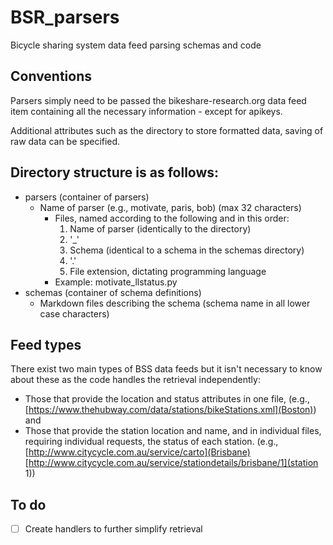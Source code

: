 # BSR_parsers
Bicycle sharing system data feed parsing schemas and code

## Conventions
Parsers simply need to be passed the bikeshare-research.org data feed item containing all the necessary information - except for apikeys.

Additional attributes such as the directory to store formatted data, saving of raw data can be specified.

## Directory structure is as follows:
+ parsers (container of parsers)
  + Name of parser (e.g., motivate, paris, bob) (max 32 characters)
    + Files, named according to the following and in this order:
      1. Name of parser (identically to the directory)
      2. '_'
      3. Schema (identical to a schema in the schemas directory)
      4. '.'
      5. File extension, dictating programming language
    + Example: motivate\_llstatus.py
+ schemas (container of schema definitions)
  + Markdown files describing the schema (schema name in all lower case characters)

## Feed types
There exist two main types of BSS data feeds but it isn't necessary to know about these as the code handles the retrieval independently:
+ Those that provide the location and status attributes in one file, (e.g., [https://www.thehubway.com/data/stations/bikeStations.xml](Boston)) and 
+ Those that provide the station location and name, and in individual files, requiring individual requests, the status of each station. (e.g., [http://www.citycycle.com.au/service/carto](Brisbane) [http://www.citycycle.com.au/service/stationdetails/brisbane/1](station 1))

## To do
* [ ] Create handlers to further simplify retrieval
